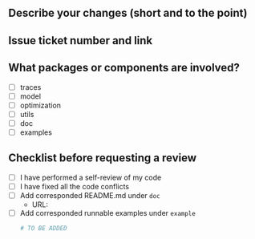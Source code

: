 ## Describe your changes (short and to the point)

## Issue ticket number and link

## What packages or components are involved?

- [ ] traces
- [ ] model
- [ ] optimization
- [ ] utils
- [ ] doc
- [ ] examples

## Checklist before requesting a review

- [ ] I have performed a self-review of my code
- [ ] I have fixed all the code conflicts
- [ ] Add corresponded README.md under `doc`
    - URL:
- [ ] Add corresponded runnable examples under `example`
    ```bash
    # TO BE ADDED
    ```